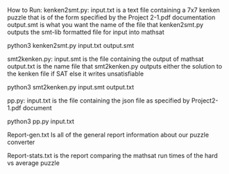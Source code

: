 How to Run:
kenken2smt.py:
    input.txt is a text file containing a 7x7 kenken puzzle that is of the form specified by the Project 2-1.pdf documentation
    output.smt is what you want the name of the file that kenken2smt.py outputs the smt-lib formatted file for input into mathsat

python3 kenken2smt.py input.txt output.smt


smt2kenken.py:
    input.smt is the file containing the output of mathsat
    output.txt is the name file that smt2kenken.py outputs either the solution to the kenken file if SAT else it writes unsatisfiable

python3 smt2kenken.py input.smt output.txt

pp.py:
    input.txt is the file containing the json file as specified by Project2-1.pdf document

python3 pp.py input.txt


Report-gen.txt
Is all of the general report information about our puzzle converter

Report-stats.txt is the report comparing the mathsat run times of the hard vs average puzzle
